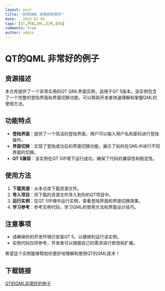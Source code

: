 ```yaml
---
layout: post
title: "QT的QML 非常好的例子"
date:   2024-01-05
tags: [QT,界面,QML,实例,登陆]
comments: true
author: admin
---
```

# QT的QML 非常好的例子

## 资源描述

本仓库提供了一个非常实用的QT QML界面实例，适用于QT 5版本。该实例包含了一个完整的登陆界面和界面切换功能，可以帮助开发者快速理解和掌握QML的使用方法。

## 功能特点

- **登陆界面**：提供了一个简洁的登陆界面，用户可以输入用户名和密码进行登陆操作。
- **界面切换**：实现了登陆成功后的界面切换功能，展示了如何在QML中进行不同界面的切换。
- **QT 5兼容**：该实例在QT 5环境下运行成功，确保了代码的兼容性和稳定性。

## 使用方法

1. **下载资源**：从本仓库下载资源文件。
2. **导入项目**：将下载的资源文件导入到你的QT项目中。
3. **运行实例**：在QT 5环境中运行实例，查看登陆界面和界面切换效果。
4. **学习参考**：参考实例代码，学习QML的使用方法和界面设计技巧。

## 注意事项

- 请确保你的开发环境已安装QT 5，以便顺利运行该实例。
- 实例代码仅供参考，开发者可以根据自己的需求进行修改和扩展。

希望这个实例能够帮助你更好地理解和使用QT的QML技术！

## 下载链接

[QT的QML非常好的例子](https://pan.quark.cn/s/3f55b2290f89)